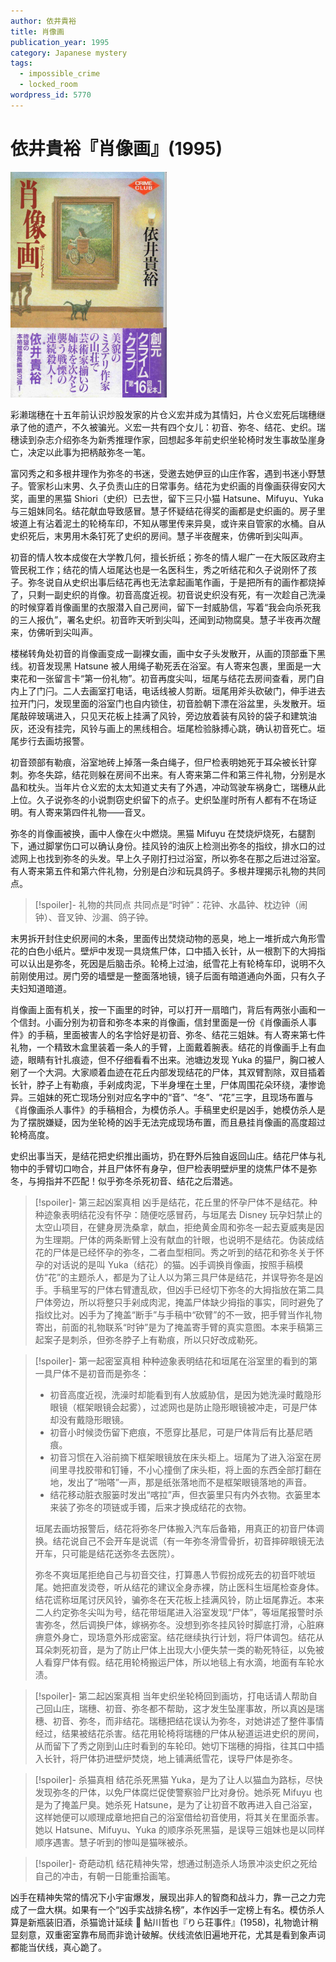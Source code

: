 ```yaml
---
author: 依井貴裕
title: 肖像画
publication_year: 1995
category: Japanese mystery
tags:
  - impossible_crime
  - locked_room
wordpress_id: 5770
---
```


# 依井貴裕『肖像画』(1995)

<img src=images/1995_cover.jpg width=250/>

彩濑瑞穗在十五年前认识炒股发家的片仓义宏并成为其情妇，片仓义宏死后瑞穗继承了他的遗产，不久被骗光。义宏一共有四个女儿：初音、弥冬、结花、史织。瑞穗读到杂志介绍弥冬为新秀推理作家，回想起多年前史织坐轮椅时发生事故坠崖身亡，决定以此事为把柄敲弥冬一笔。

富冈秀之和多根井理作为弥冬的书迷，受邀去她伊豆的山庄作客，遇到书迷小野慧子。管家杉山末男、久子负责山庄的日常事务。结花为史织画的肖像画获得安冈大奖，画里的黑猫 Shiori（史织）已去世，留下三只小猫 Hatsune、Mifuyu、Yuka 与三姐妹同名。结花献血导致感冒。慧子怀疑结花得奖的画都是史织画的。房子里坡道上有沾着泥土的轮椅车印，不知从哪里传来异臭，或许来自管家的水桶。自从史织死后，末男用木条钉死了史织的房间。慧子半夜醒来，仿佛听到尖叫声。

初音的情人牧本成俊在大学教几何，擅长折纸；弥冬的情人堀广一在大阪区政府主管民税工作；结花的情人垣尾达也是一名医科生，秀之听结花和久子说刚怀了孩子。弥冬说自从史织出事后结花再也无法拿起画笔作画，于是把所有的画作都烧掉了，只剩一副史织的肖像。初音高度近视。初音说史织没有死，有一次趁自己洗澡的时候穿着肖像画里的衣服潜入自己房间，留下一封威胁信，写着“我会向杀死我的三人报仇”，署名史织。初音昨天听到尖叫，还闻到动物腐臭。慧子半夜再次醒来，仿佛听到尖叫声。

楼梯转角处初音的肖像画变成一副裸女画，画中女子头发散开，从画的顶部垂下黑线。初音发现黑 Hatsune 被人用绳子勒死丢在浴室。有人寄来包裹，里面是一大束花和一张留言卡“第一份礼物”。初音再度尖叫，垣尾与结花去房间查看，房门自内上了门闩。二人去画室打电话，电话线被人剪断。垣尾用斧头砍破门，伸手进去拉开门闩，发现里面的浴室门也自内锁住，初音脸朝下漂在浴盆里，头发散开。垣尾敲碎玻璃进入，只见天花板上挂满了风铃，旁边放着装有风铃的袋子和建筑油灰，还没有挂完，风铃与画上的黑线相合。垣尾检验脉搏心跳，确认初音死亡。垣尾步行去画坊报警。

初音颈部有勒痕，浴室地砖上掉落一条白绳子，但尸检表明她死于耳朵被长针穿刺。弥冬失踪，结花则躲在房间不出来。有人寄来第二件和第三件礼物，分别是水晶和枕头。当年片仓义宏的太太知道丈夫有了外遇，冲动驾驶车祸身亡，瑞穗从此上位。久子说弥冬的小说剽窃史织留下的点子。史织坠崖时所有人都有不在场证明。有人寄来第四件礼物——音叉。

弥冬的肖像画被换，画中人像在火中燃烧。黑猫 Mifuyu 在焚烧炉烧死，右腿割下，通过脚掌伤口可以确认身份。挂风铃的油灰上检测出弥冬的指纹，排水口的过滤网上也找到弥冬的头发。早上久子刚打扫过浴室，所以弥冬在那之后进过浴室。有人寄来第五件和第六件礼物，分别是白沙和玩具鸽子。多根井理揭示礼物的共同点。

> [!spoiler]- 礼物的共同点
> 共同点是“时钟”：花钟、水晶钟、枕边钟（闹钟）、音叉钟、沙漏、鸽子钟。

末男拆开封住史织房间的木条，里面传出焚烧动物的恶臭，地上一堆折成六角形雪花的白色小纸片。壁炉中发现一具烧焦尸体，口中插入长针，从一根割下的大拇指可以认出是弥冬，死因是后脑击杀。轮椅上过油，纸雪花上有轮椅车印，说明不久前刚使用过。房门旁的墙壁是一整面落地镜，镜子后面有暗道通向外面，只有久子夫妇知道暗道。

肖像画上面有机关，按一下画里的时钟，可以打开一扇暗门，背后有两张小画和一个信封。小画分别为初音和弥冬本来的肖像画，信封里面是一份《肖像画杀人事件》的手稿，里面被害人的名字恰好是初音、弥冬、结花三姐妹。有人寄来第七件礼物，一个精致木盒里装着一条人的手臂，上面戴着腕表。结花的肖像画手上有血迹，眼睛有针扎痕迹，但不仔细看看不出来。池塘边发现 Yuka 的猫尸，胸口被人剜了一个大洞。大家顺着血迹在花丘内部发现结花的尸体，其双臂割除，双目插着长针，脖子上有勒痕，手剁成肉泥，下半身埋在土里，尸体周围花朵环绕，凄惨诡异。三姐妹的死亡现场分别对应名字中的“音”、“冬”、“花”三字，且现场布置与《肖像画杀人事件》的手稿相合，为模仿杀人。手稿里史织是凶手，她模仿杀人是为了摆脱嫌疑，因为坐轮椅的凶手无法完成现场布置，而且悬挂肖像画的高度超过轮椅高度。

史织出事当天，是结花把史织推出画坊，扔在野外后独自返回山庄。结花尸体与礼物中的手臂切口吻合，并且尸体怀有身孕，但尸检表明壁炉里的烧焦尸体不是弥冬，与拇指并不匹配！似乎弥冬杀死初音、结花之后潜逃。

> [!spoiler]- 第三起凶案真相
> 凶手是结花，花丘里的怀孕尸体不是结花。种种迹象表明结花没有怀孕：随便吃感冒药，与垣尾去 Disney 玩孕妇禁止的太空山项目，在健身房洗桑拿，献血，拒绝黄金周和弥冬一起去夏威夷是因为生理期。尸体的两条断臂上没有献血的针眼，也说明不是结花。伪装成结花的尸体是已经怀孕的弥冬，二者血型相同。秀之听到的结花和弥冬关于怀孕的对话说的是叫 Yuka（结花）的猫。凶手调换肖像画，按照手稿模仿“花”的主题杀人，都是为了让人以为第三具尸体是结花，并误导弥冬是凶手。手稿里写的尸体右臂遭乱砍，但凶手已经切下弥冬的大拇指放在第二具尸体旁边，所以将整只手剁成肉泥，掩盖尸体缺少拇指的事实，同时避免了指纹比对。凶手为了掩盖“断手”与手稿中“砍臂”的不一致，把手臂当作礼物寄出，前面的礼物联系“时钟”是为了掩盖寄手臂的真实意图。本来手稿第三起案子是刺杀，但弥冬脖子上有勒痕，所以只好改成勒死。

> [!spoiler]- 第一起密室真相
> 种种迹象表明结花和垣尾在浴室里的看到的第一具尸体不是初音而是弥冬：
> * 初音高度近视，洗澡时却能看到有人放威胁信，是因为她洗澡时戴隐形眼镜（框架眼镜会起雾），过滤网也是防止隐形眼镜被冲走，可是尸体却没有戴隐形眼镜。
> * 初音小时候烫伤留下疤痕，不愿穿比基尼，可是尸体背后有比基尼晒痕。
> * 初音习惯在入浴前摘下框架眼镜放在床头柜上。垣尾为了进入浴室在房间里寻找胶带和钉锤，不小心撞倒了床头柜，将上面的东西全部打翻在地，发出了“啪嗒”一声，那是纸张落地而不是框架眼镜落地的声音。
> * 结花移动脏衣服篓时发出“喀拉”声，但衣篓里只有内外衣物。衣篓里本来装了弥冬的项链或手镯，后来才换成结花的衣物。
> 
> 垣尾去画坊报警后，结花将弥冬尸体搬入汽车后备箱，用真正的初音尸体调换。结花说自己不会开车是说谎（有一年弥冬滑雪骨折，初音摔碎眼镜无法开车，只可能是结花送弥冬去医院）。
> 
> 弥冬不爽垣尾拒绝自己与初音交往，打算愚人节假扮成死去的初音吓唬垣尾。她把直发烫卷，听从结花的建议全身赤裸，防止医科生垣尾检查身体。结花谎称垣尾讨厌风铃，骗弥冬在天花板上挂满风铃，防止垣尾靠近。本来二人约定弥冬尖叫为号，结花带垣尾进入浴室发现“尸体”，等垣尾报警时杀害弥冬，然后调换尸体，嫁祸弥冬。没想到弥冬挂风铃时脚底打滑，心脏麻痹意外身亡，现场意外形成密室。结花继续执行计划，将尸体调包。结花从耳朵刺死初音，是为了防止尸体上出现大小便失禁一类的勒死特征，以免被人看穿尸体有假。结花用轮椅搬运尸体，所以地毯上有水滴，地面有车轮水渍。

> [!spoiler]- 第二起凶案真相
> 当年史织坐轮椅回到画坊，打电话请人帮助自己回山庄，瑞穗、初音、弥冬都不帮助，这才发生坠崖事故，所以真凶是瑞穗、初音、弥冬，而非结花。瑞穗把结花误认为弥冬，对她讲述了整件事情经过，结果被结花杀害。结花用轮椅将瑞穗的尸体从秘道运进史织的房间，从而留下了秀之刚到山庄时看到的车轮印。她切下瑞穗的拇指，往其口中插入长针，将尸体扔进壁炉焚烧，地上铺满纸雪花，误导尸体是弥冬。

> [!spoiler]- 杀猫真相
> 结花杀死黑猫 Yuka，是为了让人以猫血为路标，尽快发现弥冬的尸体，以免尸体腐烂促使警察验尸比对身份。她杀死 Mifuyu 也是为了掩盖尸臭。她杀死 Hatsune，是为了让初音不敢再进入自己浴室，这样她便可以顺理成章地把自己的浴室借给初音使用，将其关在里面杀害。她以 Hatsune、Mifuyu、Yuka 的顺序杀死黑猫，是误导三姐妹也是以同样顺序遇害。慧子听到的惨叫是猫咪被杀。

> [!spoiler]- 奇葩动机
> 结花精神失常，想通过制造杀人场景冲淡史织之死给自己的冲击，有朝一日能重拾画笔。

凶手在精神失常的情况下小宇宙爆发，展现出非人的智商和战斗力，靠一己之力完成了一盘大棋。如果有一个“凶手实战排名榜”，本作凶手一定榜上有名。模仿杀人算是新瓶装旧酒，杀猫诡计延续 📖 鮎川哲也『りら荘事件』(1958)，礼物诡计稍显刻意，双重密室靠布局而非诡计破解。伏线流依旧遍地开花，尤其是看到象声词都能当伏线，真心跪了。
